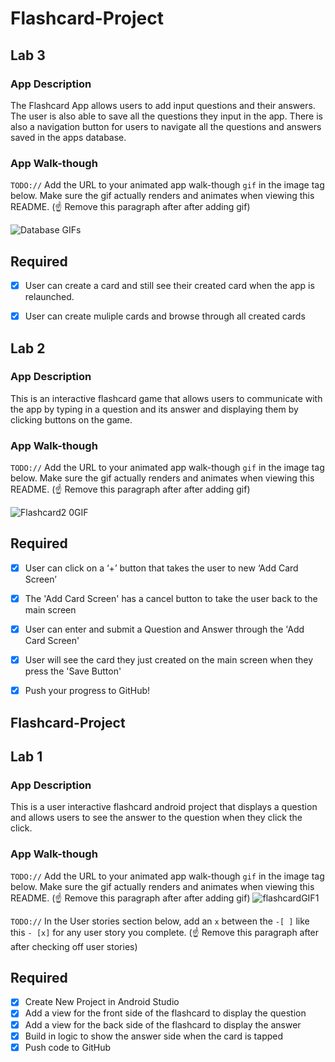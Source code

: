# Flashcard-Project

## Lab 3

### App Description
The Flashcard App allows users to add input questions and their answers. The user is also able to save all the questions they input in the app. There is also a navigation button for users to navigate all the questions and answers saved in the apps database.

### App Walk-though
`TODO://` Add the URL to your animated app walk-though `gif` in the image tag below. Make sure the gif actually renders and animates when viewing this README. (☝️ Remove this paragraph after after adding gif)

![Database GIFs](https://user-images.githubusercontent.com/82411397/160254487-a249615a-eee8-41f9-9c75-f68318706f2c.gif)

## Required
- [x] User can create a card and still see their created card when the app is relaunched.
- [x] User can create muliple cards and browse through all created cards



## Lab 2

### App Description
This is an interactive flashcard game that allows users to communicate with the app by typing in a question and its answer and displaying them by clicking buttons on the game.

### App Walk-though
`TODO://` Add the URL to your animated app walk-though `gif` in the image tag below. Make sure the gif actually renders and animates when viewing this README. (☝️ Remove this paragraph after after adding gif)

![Flashcard2 0GIF](https://user-images.githubusercontent.com/82411397/159106760-0d70c499-3f44-4295-a54c-02d0c208782e.gif)

## Required
- [x] User can click on a ‘+’ button that takes the user to new ‘Add Card Screen’
- [x] The 'Add Card Screen' has a cancel button to take the user back to the main screen
- [x] User can enter and submit a Question and Answer through the 'Add Card Screen'
- [x] User will see the card they just created on the main screen when they press the 'Save Button'
- [x] Push your progress to GitHub!


## Flashcard-Project

## Lab 1

### App Description
This is a user interactive flashcard android project that displays a question and allows users to see the answer to the question when they click the click.

### App Walk-though
`TODO://` Add the URL to your animated app walk-though `gif` in the image tag below. Make sure the gif actually renders and animates when viewing this README. (☝️ Remove this paragraph after after adding gif)
![flashcardGIF1](https://user-images.githubusercontent.com/82411397/156651014-6c01c93a-7a70-4ace-a10b-dded9800d176.gif)

`TODO://` In the User stories section below, add an `x` between the `-[ ]` like this `- [x]` for any user story you complete. (☝️ Remove this paragraph after after checking off user stories)

## Required
- [x] Create New Project in Android Studio
- [x] Add a view for the front side of the flashcard to display the question
- [x] Add a view for the back side of the flashcard to display the answer
- [x] Build in logic to show the answer side when the card is tapped
- [x] Push code to GitHub
